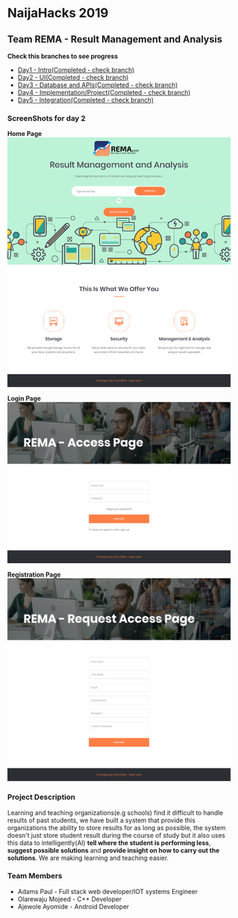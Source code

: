 # NaijaHacks 2019

## Team REMA - Result Management and Analysis

**Check this branches to see progress**
* [Day1 - Intro(Completed - check branch)](https://github.com/zeevx/naijahacks2019-rema/tree/day1-intro)
* [Day2 - UI(Completed - check branch)](https://github.com/zeevx/naijahacks2019-rema/tree/day2-ui)
* [Day3 - Database and APIs(Completed - check branch)](https://github.com/zeevx/naijahacks2019-rema/tree/day3-api)
* [Day4 - Implementation/Project(Completed - check branch)](https://github.com/zeevx/naijahacks2019-rema/tree/day4-implement)
* [Day5 - Integration(Completed - check branch)](https://github.com/zeevx/naijahacks2019-rema/tree/day5-integration)



### ScreenShots for day 2

**Home Page**
![HomePage Screenshots](/screenshots/Home_page_screenshot.png)

**Login Page**
![LoginPage Screenshots](/screenshots/Login_page_screenshot.png)

**Registration Page**
![RegisterPage Screenshots](/screenshots/Register_page_screenshot.png)

### Project Description
 Learning and teaching organizations(e.g schools) find it difficult to handle results of past students, we have built a system that provide this organizations the ability to store results for as long as possible, the system doesn't just store student result during the course of study but it also uses this data to intelligently(AI) **tell where the student is performing less**, **suggest possible solutions** and **provide insight on how to carry out the solutions**. We are making learning and teaching easier.



### Team Members
* Adams Paul - Full stack web developer/IOT systems Engineer
* Olarewaju Mojeed - C++ Developer
* Ajewole Ayomide - Android Developer
